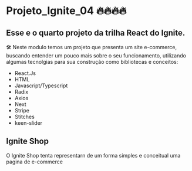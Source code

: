 # Projeto_Ignite_04 🔥🔥🔥🔥
## Esse e o quarto projeto da trilha React do Ignite.

🛠 Neste modulo temos um projeto que presenta um site e-commerce, buscando entender um pouco mais sobre o seu funcionamento, utilizando algumas tecnolgias para sua construção como bibliotecas e conceitos:

-  React.Js
-  HTML
-  Javascript/Typescript
-  Radix
-  Axios
-  Next
-  Stripe
-  Stitches
-  keen-slider

## Ignite Shop
O Ignite Shop tenta representarn de um forma simples e conceitual uma pagina de e-commerce
